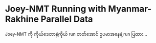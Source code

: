 # Joey-NMT Running with Myanmar-Rakhine Parallel Data

Joey-NMT ကို ကိုယ်ဒေတာနဲ့ကိုယ် run တတ်အောင် ဥပမာအနေနဲ့ run ပြထား...  

